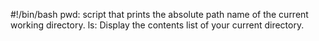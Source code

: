 #!/bin/bash
pwd: script that prints the absolute path name of the current working directory.
ls: Display the contents list of your current directory.
